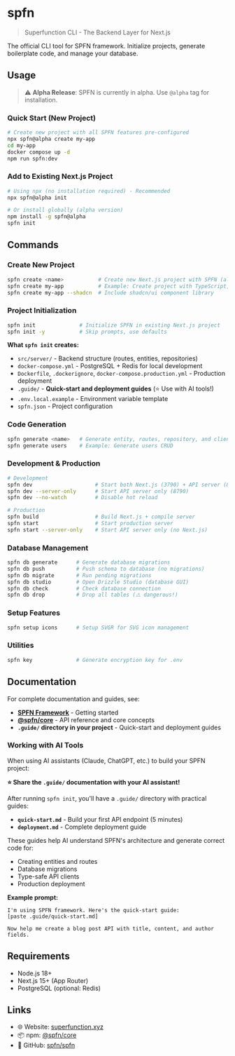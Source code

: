 # spfn

> Superfunction CLI - The Backend Layer for Next.js

The official CLI tool for SPFN framework. Initialize projects, generate boilerplate code, and manage your database.

## Usage

> ⚠️ **Alpha Release**: SPFN is currently in alpha. Use `@alpha` tag for installation.

### Quick Start (New Project)
```bash
# Create new project with all SPFN features pre-configured
npx spfn@alpha create my-app
cd my-app
docker compose up -d
npm run spfn:dev
```

### Add to Existing Next.js Project
```bash
# Using npx (no installation required) - Recommended
npx spfn@alpha init

# Or install globally (alpha version)
npm install -g spfn@alpha
spfn init
```

## Commands

### Create New Project
```bash
spfn create <name>           # Create new Next.js project with SPFN (all-in-one)
spfn create my-app           # Example: Create project with TypeScript, App Router, SVGR, and SPFN
spfn create my-app --shadcn  # Include shadcn/ui component library
```

### Project Initialization
```bash
spfn init              # Initialize SPFN in existing Next.js project
spfn init -y           # Skip prompts, use defaults
```

**What `spfn init` creates:**
- `src/server/` - Backend structure (routes, entities, repositories)
- `docker-compose.yml` - PostgreSQL + Redis for local development
- `Dockerfile`, `.dockerignore`, `docker-compose.production.yml` - Production deployment
- `.guide/` - **Quick-start and deployment guides** (⭐ Use with AI tools!)
- `.env.local.example` - Environment variable template
- `spfn.json` - Project configuration

### Code Generation
```bash
spfn generate <name>   # Generate entity, routes, repository, and client
spfn generate users    # Example: Generate users CRUD
```

### Development & Production
```bash
# Development
spfn dev                    # Start both Next.js (3790) + API server (8790)
spfn dev --server-only      # Start API server only (8790)
spfn dev --no-watch         # Disable hot reload

# Production
spfn build                  # Build Next.js + compile server
spfn start                  # Start production server
spfn start --server-only    # Start API server only (no Next.js)
```

### Database Management
```bash
spfn db generate      # Generate database migrations
spfn db push          # Push schema to database (no migrations)
spfn db migrate       # Run pending migrations
spfn db studio        # Open Drizzle Studio (database GUI)
spfn db check         # Check database connection
spfn db drop          # Drop all tables (⚠️ dangerous!)
```

### Setup Features
```bash
spfn setup icons      # Setup SVGR for SVG icon management
```

### Utilities
```bash
spfn key              # Generate encryption key for .env
```

## Documentation

For complete documentation and guides, see:
- **[SPFN Framework](../../README.md)** - Getting started
- **[@spfn/core](../core/README.md)** - API reference and core concepts
- **`.guide/` directory in your project** - Quick-start and deployment guides

### Working with AI Tools

When using AI assistants (Claude, ChatGPT, etc.) to build your SPFN project:

**⭐ Share the `.guide/` documentation with your AI assistant!**

After running `spfn init`, you'll have a `.guide/` directory with practical guides:
- **`quick-start.md`** - Build your first API endpoint (5 minutes)
- **`deployment.md`** - Complete deployment guide

These guides help AI understand SPFN's architecture and generate correct code for:
- Creating entities and routes
- Database migrations
- Type-safe API clients
- Production deployment

**Example prompt:**
```
I'm using SPFN framework. Here's the quick-start guide:
[paste .guide/quick-start.md]

Now help me create a blog post API with title, content, and author fields.
```

## Requirements

- Node.js 18+
- Next.js 15+ (App Router)
- PostgreSQL (optional: Redis)

## Links

- 🌐 Website: [superfunction.xyz](https://superfunction.xyz)
- 📦 npm: [@spfn/core](https://npmjs.com/package/@spfn/core)
- 💬 GitHub: [spfn/spfn](https://github.com/spfn/spfn)
